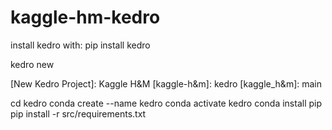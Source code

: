 # kaggle-hm-kedro

install kedro with:
pip install kedro


kedro new

 [New Kedro Project]: Kaggle H&M
 [kaggle-h&m]: kedro
 [kaggle_h&m]: main

cd kedro
conda create --name kedro
conda activate kedro
conda install pip
pip install -r src/requirements.txt